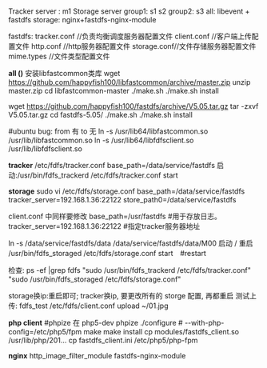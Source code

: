 #

Tracker server : m1
Storage server
group1: s1 s2
group2: s3
all: libevent + fastdfs   storage: nginx+fastdfs-nginx-module


fastdfs:
tracker.conf   //负责均衡调度服务器配置文件
client.conf      //客户端上传配置文件
http.conf     //http服务器配置文件
storage.conf//文件存储服务器配置文件
mime.types   //文件类型配置文件

**all ()**
安装libfastcommon类库
wget https://github.com/happyfish100/libfastcommon/archive/master.zip
unzip master.zip
cd libfastcommon-master
./make.sh
./make.sh install

wget  https://github.com/happyfish100/fastdfs/archive/V5.05.tar.gz
tar -zxvf V5.05.tar.gz 
cd fastdfs-5.05/
./make.sh
./make.sh install

#ubuntu bug: from 有 to 无
ln -s /usr/lib64/libfastcommon.so /usr/lib/libfastcommon.so
ln -s /usr/lib64/libfdfsclient.so /usr/lib/libfdfsclient.so


**tracker**
/etc/fdfs/tracker.conf
base_path=/data/service/fastdfs
启动:/usr/bin/fdfs_trackerd /etc/fdfs/tracker.conf start

**storage**
sudo vi /etc/fdfs/storage.conf
base_path=/data/service/fastdfs
tracker_server=192.168.1.36:22122
store_path0=/data/service/fastdfs

client.conf 中同样要修改
base_path=/usr/fastdfs #用于存放日志。
tracker_server=192.168.1.36:22122 #指定tracker服务器地址

ln -s /data/service/fastdfs/data /data/service/fastdfs/data/M00
启动 / 重启
/usr/bin/fdfs_storaged /etc/fdfs/storage.conf start　#restart

检查: ps -ef |grep fdfs
"sudo /usr/bin/fdfs_trackerd /etc/fdfs/tracker.conf"
"sudo /usr/bin/fdfs_storaged /etc/fdfs/storage.conf"

storage换ip:重启即可; tracker换ip, 要更改所有的 storge 配置, 再都重启
测试上传:
fdfs_test /etc/fdfs/client.conf upload ~/01.jpg



**php client**
#phpize 在 php5-dev
phpize
./configure  # --with-php-config=/etc/php5/fpm
make
make install
cp modules/fastdfs_client.so  /usr/lib/php/201...
cp fastdfs_client.ini /etc/php5/php-fpm

**nginx**
http_image_filter_module
fastdfs-nginx-module


